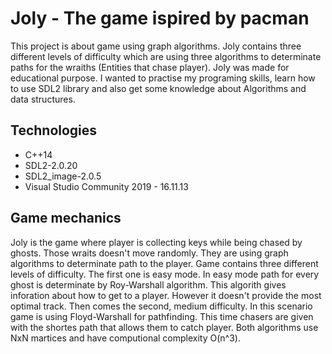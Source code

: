# Joly - The game ispired by pacman
This project is about game using graph algorithms. Joly contains three different levels of difficulty which are using three algorithms to determinate paths for the wraiths (Entities that chase player). Joly was made for educational purpose. I wanted to practise my programing skills, learn how to use SDL2 library and also get some knowledge about Algorithms and data structures.

## Technologies
* C++14
* SDL2-2.0.20
* SDL2_image-2.0.5
* Visual Studio Community 2019 - 16.11.13

## Game mechanics
Joly is the game where player is collecting keys while being chased by ghosts. Those wraits doesn't move randomly. They are using graph algorithms to determinate path to the player. Game contains three different levels of difficulty. The first one is easy mode. In easy mode path for every ghost is determinate by Roy-Warshall algorithm. This algorith gives inforation about how to get to a player. However it doesn't provide the most optimal track. Then comes the second, medium difficulty. In this scenario game is using Floyd-Warshall for pathfinding. This time chasers are given with the shortes path that allows them to catch player. Both algorithms use NxN martices and have computional complexity O(n^3). 
